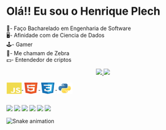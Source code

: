  # Olá!! Eu sou o Henrique Plech
📜- Faço Bacharelado em Engenharia de Software</br>
🖥️- Afinidade com de Ciencia de Dados</br>
🕹️- Gamer</br>
🦓- Me chamam de Zebra</br>
💵- Entendedor de criptos</br>

  <div align="center">
  <a href="https://github.com/henriqueplech">
  <img height="130em" src="https://github-readme-stats.vercel.app/api?username=henriqueplech&show_icons=true&theme=dark&include_all_commits=true&count_private=true"/>
  <img height="130em" src="https://github-readme-stats.vercel.app/api/top-langs/?username=henriqueplech&layout=compact&langs_count=7&theme=dark"/>
  </div>

  <div style="display: inline_block"><br>
  <img align="center" alt="Henrique-Js" height="30" width="40" src="https://raw.githubusercontent.com/devicons/devicon/master/icons/javascript/javascript-plain.svg">
  <img align="center" alt="Henrique-HTML" height="30" width="40" src="https://raw.githubusercontent.com/devicons/devicon/master/icons/html5/html5-original.svg">
  <img align="center" alt="Henrique-CSS" height="30" width="40" src="https://raw.githubusercontent.com/devicons/devicon/master/icons/css3/css3-original.svg">
  <img align="center" alt="Henrique-Python" height="30" width="40" src="https://raw.githubusercontent.com/devicons/devicon/master/icons/python/python-original.svg">
 

</div>
  
  ##
  
  <div>
 <a href="https://www.youtube.com/channel/UCm1UnPuppXCW4MMV5-bWa8A" target="_blank"><img src="https://img.shields.io/badge/YouTube-FF0000?style=for-the-badge&logo=youtube&logoColor=white" target="_blank"></a>
  <a href="https://www.instagram.com/henriqueferrario/" target="_blank"><img src="https://img.shields.io/badge/-Instagram-%23E4405F?style=for-the-badge&logo=instagram&logoColor=white" target="_blank"></a>
 	<a href="https://www.twitch.tv/henriqueplech" target="_blank"><img src="https://img.shields.io/badge/Twitch-9146FF?style=for-the-badge&logo=twitch&logoColor=white" target="_blank"></a>
 <a href="https://discord.gg/mWN4Vyak" target="_blank"><img src="https://img.shields.io/badge/Discord-7289DA?style=for-the-badge&logo=discord&logoColor=white" target="_blank"></a> 
  <a href = "mailto:henriqueferrario@hotmail.com"><img src="https://img.shields.io/badge/-Gmail-%23333?style=for-the-badge&logo=gmail&logoColor=white" target="_blank"></a>
  <a href="https://www.linkedin.com/in/henrique-ferrario-plech/" target="_blank"><img src="https://img.shields.io/badge/-LinkedIn-%230077B5?style=for-the-badge&logo=linkedin&logoColor=white" target="_blank"></a>
  </div>
 
  ![Snake animation](https://github.com/henriqueplech/henriqueplech/blob/output/github-contribution-grid-snake.svg)
